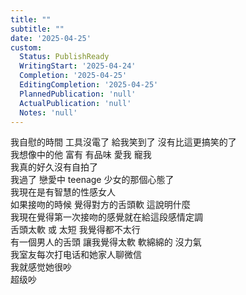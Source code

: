 ```yaml
---  
title: ""  
subtitle: ""  
date: '2025-04-25'  
custom:  
  Status: PublishReady  
  WritingStart: '2025-04-24'  
  Completion: '2025-04-25'  
  EditingCompletion: '2025-04-25'  
  PlannedPublication: 'null'  
  ActualPublication: 'null'  
  Notes: 'null'  
---      
```

我自慰的時間 工具沒電了 給我笑到了 沒有比這更搞笑的了      
我想像中的他 富有 有品味 愛我 寵我      
我真的好久沒有自拍了    
我過了 戀愛中 teenage 少女的那個心態了      
我現在是有智慧的性感女人      
如果接吻的時候 覺得對方的舌頭軟 這說明什麼    
我現在覺得第一次接吻的感覺就在給這段感情定調    
舌頭太軟 或 太短 我覺得都不太行      
有一個男人的舌頭 讓我覺得太軟 軟綿綿的 沒力氣      
我室友每次打电话和她家人聊微信    
我就感觉她很吵    
超级吵      
  
